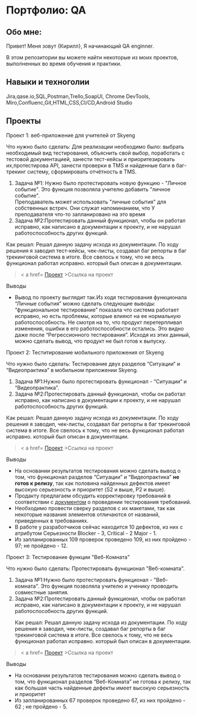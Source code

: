 # Портфолио: QA

## Обо мне:

Привет! Меня зовут {Кирилл}, Я начинающий QA enginner.

В этом репозитории вы можете найти некоторые из моих проектов, выполненных во время обучения и практики.

## Навыки и техноголии
Jira,qase.io,SQL,Postman,Trello,SoapUI, Chrome DevTools,
Miro,Confluenc,Git,HTML,CSS,CI/CD,Android Studio



## Проекты
<p> Проект 1: веб-приложение для учителей от Skyeng
<p> Что нужно было сделать: Для реализации необходимо было: выбрать необходимый вид тестирования, объяснить свой выбор, поработать с тестовой документацией, занести тест-кейсы и приоритезировать их,протестирова API, занести проверки в TMS и найденные баги в баг-трекинг систему, сформировать отчётность в TMS.<p>
<ol>
   
   <li>Задача №1: Нужно было протестировать новую функцию - "Личное событие". Это функция позволяла учителю добавить "личное событие".</li> 
     Преподаватель может использовать "личные события" для собственных встреч.</li> 
     Они служат напоминанием, что У преподавателя что-то запланировано на это время</li> 
   <li>Задача №2:Протестировать данный функционал, чтобы он работал исправно, как написано в документации к проекту, и не нарушал работоспособность других функций.</li> 
</ol> 

<p>Как решал: Решал данную задачу исхода из документации. По ходу решения я заводил тест-кейсы, чек-листы, создавал баг репорты в баг трекинговой система в итоге.
Все свелось к тому, что не весь функционал работал исправно. который был описан в документации.<p>
  
  
   > < a href= [Проект](https://qazedctgbujm.atlassian.net/l/cp/smCnmmwB) >Ссылка на проект</a>
  
  <p>Выводы
 
 - Вывод по проекту выглядит так.Из ходя тестирования функционала “Личные события” можно сделать следующие выводы: “функциональное тестирование” показала что система работает исправно, но есть проблемы, которые влияют на ее нормальную работоспособность. Не смотря на то, что продукт перетерпливал изменения, ошибки в его работоспособности остались. Это видно даже после “Регрессионного тестирования”. Исходя из этих данный, можно сделать вывод, что продукт не был готов к выпуску.<p>



<p> Проект 2: Теститирование мобильного приложения от Skyeng
<p> Что нужно было сделать: Тестирование двух разделов “Ситуации“ и “Видеопрактика” в мобильном приложении Skyeng.<p>
<ol>

   <li>Задача №1:Нужно было протестировать функционал - “Ситуации“ и “Видеопрактика”.</li> 
   <li>Задача №2:Протестировать данный функционал, чтобы он работал исправно, как написано в документации к проекту, и не нарушал работоспособность других функций.</li> 
</ol> 

<p>Как решал: Решал данную задачу исхода из документации. По ходу решения я заводил, чек-листы, создавал баг репорты в баг трекинговой система в итоге.
Все свелось к тому, что не весь функционал работал исправно. который был описан в документации.<p>

  > < a href= [Проект](https://www.notion.so/58443d1afbb648e88175bf8ad10d3d34) >Ссылка на проект</a>

<p>Выводы
   
 - На основании результатов тестирования можно сделать вывод о том, что функционал разделов “Ситуации” и “Видеопрактика” **не готов к релизу**, так как половина найденных дефектов имеет высокую серьезность и приоритет (S2 и выше, P2 и выше).
 - Продакту предлагаем обсудить корректировку требований в соответствии с [документом](https://www.notion.so/943858b15e9f4c4a82a57e271f01990d?pvs=21) о проведении тестирования требований.
 - Необходимо провести сверку разделов с их макетами, так как некоторые названия элементов отличаются от названий, приведенных в требованиях.
 - В работе у разработчиков сейчас находится 10 дефектов, из них с атрибутом Серьезности Blocker - 3, Critical - 2 Major - 1.
 - Из запланированных 109 проверок проведено 109, из них пройдено - 97; не пройдено - 12.<p>



<p> Проект 3: Тестирование функции "Веб-Комната" 
<p> Что нужно было сделать: Протестировать функционал "Веб-комната".<p>
<ol>

 <li>Задача №1:Нужно было протестировать функционал - "Веб-комната". Это функция позволяла учителю и ученику проводить совместные занятия.</li> 
   <li>Задача №2:Протестировать данный функционал, чтобы он работал исправно, как написано в документации к проекту, и не нарушал работоспособность других функций.</li> 

<p>Как решал: Решал данную задачу исхода из документации. По ходу решения я заводил, чек-листы, создавал баг репорты в баг трекинговой система в итоге.
Все свелось к тому, что не весь функционал работал исправно. который был описан в документации.<p>
</ol> 


  > < a href= [Проект](https://qazedctgbujm.atlassian.net/wiki/spaces/~637a651ff6c85b343c07f5ee/pages/17039373) >Ссылка на проект</a>
 
<p>Выводы

 - На основании результатов тестирования можно сделать вывод о том, что функционал разделов “Веб-Комната” не готова к релизу, так как большая часть найденные дефекты имеет высокую серьезность и приоритет
 - Из запланированных 67 проверок проведено 67, из них пройдено - 62 ; не пройдено - 5.<p>





  
  


 
  

  
  
